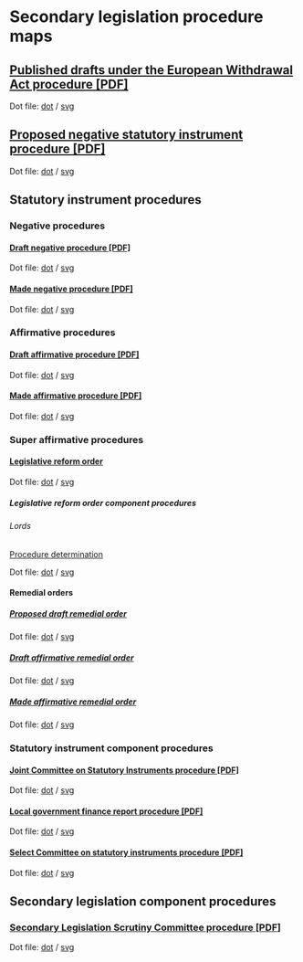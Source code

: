 # Secondary legislation procedure maps



## [Published drafts under the European Withdrawal Act procedure [PDF]](published-drafts-under-euwa/published-drafts-under-euwa.pdf)

Dot file: [dot](published-drafts-under-euwa/published-drafts-under-euwa.dot) / [svg](published-drafts-under-euwa/published-drafts-under-euwa.svg)

## [Proposed negative statutory instrument procedure [PDF]](proposed-negative-sis/proposed-negative-sis.pdf)

Dot file: [dot](proposed-negative-sis/proposed-negative-sis.dot) / [svg](proposed-negative-sis/proposed-negative-sis.svg)

## Statutory instrument procedures

### Negative procedures

#### [Draft negative procedure [PDF]](statutory-instruments/negative-procedures/draft/draft-negative.pdf)

Dot file: [dot](statutory-instruments/negative-procedures/draft/draft-negative.dot) / [svg](statutory-instruments/negative-procedures/draft/draft-negative.svg)

#### [Made negative procedure [PDF]](statutory-instruments/negative-procedures/made/made-negative.pdf)

Dot file: [dot](statutory-instruments/negative-procedures/made/made-negative.dot) / [svg](statutory-instruments/negative-procedures/made/made-negative.svg)

### Affirmative procedures

#### [Draft affirmative procedure [PDF]](statutory-instruments/affirmative-procedures/draft/draft-affirmative.pdf)

Dot file: [dot](statutory-instruments/affirmative-procedures/draft/draft-affirmative.dot) / [svg](statutory-instruments/affirmative-procedures/draft/draft-affirmative.svg)

#### [Made affirmative procedure [PDF]](statutory-instruments/affirmative-procedures/made/made-affirmative.pdf)

Dot file: [dot](statutory-instruments/affirmative-procedures/made/made-affirmative.dot) / [svg](statutory-instruments/affirmative-procedures/made/made-affirmative.svg)

### Super affirmative procedures

#### [Legislative reform order](statutory-instruments/super-affirmative-procedures/legislative-reform-order/legislative-reform-order.pdf)

Dot file: [dot](statutory-instruments/super-affirmative-procedures/legislative-reform-order/legislative-reform-order.dot) / [svg](statutory-instruments/super-affirmative-procedures/legislative-reform-order/legislative-reform-order.svg)

##### Legislative reform order component procedures

###### Lords

[Procedure determination](statutory-instruments/super-affirmative-procedures/legislative-reform-order/components/lords/procedure-determination/procedure-determination.pdf)

Dot file: [dot](statutory-instruments/super-affirmative-procedures/legislative-reform-order/components/lords/procedure-determination/procedure-determination.dot) / [svg](statutory-instruments/super-affirmative-procedures/legislative-reform-order/components/lords/procedure-determination/procedure-determination.svg)

#### Remedial orders

##### [Proposed draft remedial order](statutory-instruments/super-affirmative-procedures/remedial-orders/proposed-draft-remedial-order/proposed-draft-remedial-order.pdf)

Dot file: [dot](statutory-instruments/super-affirmative-procedures/remedial-orders/proposed-draft-remedial-order/proposed-draft-remedial-order.dot) / [svg](statutory-instruments/super-affirmative-procedures/remedial-orders/proposed-draft-remedial-order/proposed-draft-remedial-order.svg)

##### [Draft affirmative remedial order](statutory-instruments/super-affirmative-procedures/remedial-orders/draft-affirmative/draft-affirmative.pdf)

Dot file: [dot](statutory-instruments/super-affirmative-procedures/remedial-orders/draft-affirmative/draft-affirmative.dot) / [svg](statutory-instruments/super-affirmative-procedures/remedial-orders/draft-affirmative/draft-affirmative.svg)

##### [Made affirmative remedial order](statutory-instruments/super-affirmative-procedures/remedial-orders/made-affirmative/made-affirmative.pdf)

Dot file: [dot](statutory-instruments/super-affirmative-procedures/remedial-orders/made-affirmative/made-affirmative.dot) / [svg](statutory-instruments/super-affirmative-procedures/remedial-orders/made-affirmative/made-affirmative.svg)

### Statutory instrument component procedures

#### [Joint Committee on Statutory Instruments procedure [PDF]](statutory-instruments/components/jcsi/jcsi.pdf)

Dot file: [dot](statutory-instruments/components/jcsi/jcsi.dot) / [svg](statutory-instruments/components/jcsi/jcsi.svg)

#### [Local government finance report procedure [PDF]](statutory-instruments/components/local-government-finance-report/local-government-finance-report.pdf)

Dot file: [dot](statutory-instruments/components/local-government-finance-report/local-government-finance-report.dot) / [svg](statutory-instruments/components/local-government-finance-report/local-government-finance-report.svg)

#### [Select Committee on statutory instruments procedure [PDF]](statutory-instruments/components/scsi/scsi.pdf)

Dot file: [dot](statutory-instruments/components/scsi/scsi.dot) / [svg](statutory-instruments/components/scsi/scsi.svg)

## Secondary legislation component procedures

### [Secondary Legislation Scrutiny Committee procedure [PDF]](components/slsc/slsc.pdf)

Dot file: [dot](components/slsc/slsc.dot) / [svg](components/slsc/slsc.svg)